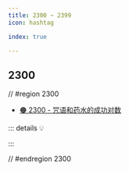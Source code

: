 ```yaml
---
title: 2300 ~ 2399
icon: hashtag

index: true

---
```


<!-- more -->

## 2300

// #region 2300

- [🟠 2300 - 咒语和药水的成功对数](https://leetcode.cn/problems/successful-pairs-of-spells-and-potions)

::: details 💡

:::

// #endregion 2300